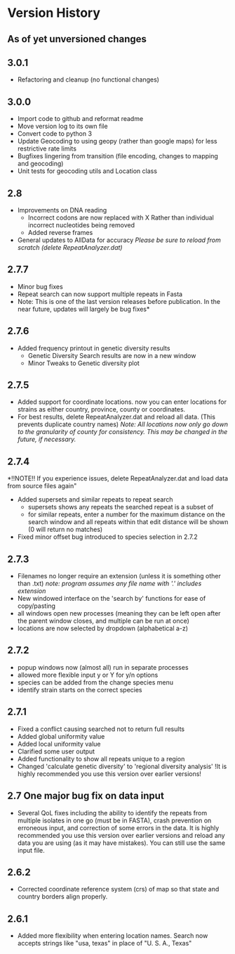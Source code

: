 # Version History

## As of yet unversioned changes

## 3.0.1

* Refactoring and cleanup (no functional changes)

## 3.0.0

* Import code to github and reformat readme
* Move version log to its own file
* Convert code to python 3
* Update Geocoding to using geopy (rather than google maps) for less restrictive rate limits
* Bugfixes lingering from transition (file encoding, changes to mapping and geocoding)
* Unit tests for geocoding utils and Location class

## 2.8

* Improvements on DNA reading
  * Incorrect codons are now replaced with X Rather than individual incorrect nucleotides being removed
  * Added reverse frames
* General updates to AllData for accuracy
*Please be sure to reload from scratch (delete RepeatAnalyzer.dat)*

## 2.7.7

* Minor bug fixes
* Repeat search can now support multiple repeats in Fasta
* Note: This is one of the last version releases before publication.
  In the near future, updates will largely be bug fixes*

## 2.7.6

* Added frequency printout in genetic diversity results
  * Genetic Diversity Search results are now in a new window
  * Minor Tweaks to Genetic diversity plot

## 2.7.5

* Added support for coordinate locations. now you can enter locations for strains as either country, province, county or coordinates.
* For best results, delete RepeatAnalyzer.dat and reload all data. (This prevents duplicate country names)
  *Note: All locations now only go down to the granularity of county for consistency. This may be changed in the future, if necessary.*

## 2.7.4

*!!NOTE!! If you experience issues, delete RepeatAnalyzer.dat and load data from source files again"

* Added supersets and similar repeats to repeat search
  * supersets shows any repeats the searched repeat is a subset of
  * for similar repeats, enter a number for the maximum distance on the search window
    and all repeats within that edit distance will be shown (0 will return no matches)
* Fixed minor offset bug introduced to species selection in 2.7.2

## 2.7.3

* Filenames no longer require an extension (unless it is something other than .txt)
  *note: program assumes any file name with '.' includes extension*
* New windowed interface on the 'search by' functions for ease of copy/pasting
* all windows open new processes (meaning they can be left open after the parent window closes, and multiple can be run at once)
* locations are now selected by dropdown (alphabetical a-z)

## 2.7.2

* popup windows now (almost all) run in separate processes
* allowed more flexible input y or Y for y/n options
* species can be added from the change species menu
* identify strain starts on the correct species

## 2.7.1

* Fixed a conflict causing searched not to return full results
* Added global uniformity value
* Added local uniformity value
* Clarified some user output
* Added functionality to show all repeats unique to a region
* Changed 'calculate genetic diversity' to 'regional diversity analysis'
!It is highly recommended you use this version over earlier versions!

## 2.7 One major bug fix on data input

* Several QoL fixes including the ability to identify the repeats from multiple isolates in one go (must be in FASTA),
crash prevention on erroneous input, and correction of some errors in the data.
It is highly recommended you use this version over earlier versions and reload any data you are using (as it may have mistakes).
You can still use the same input file.

## 2.6.2

* Corrected coordinate reference system (crs) of map so that state and country borders align properly.

## 2.6.1

* Added more flexibility when entering location names. Search now accepts strings like "usa, texas" in place of "U. S. A., Texas"
